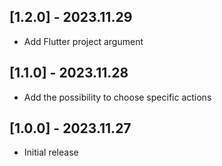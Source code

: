 ## [1.2.0] - 2023.11.29

* Add Flutter project argument

## [1.1.0] - 2023.11.28

* Add the possibility to choose specific actions

## [1.0.0] - 2023.11.27

* Initial release
